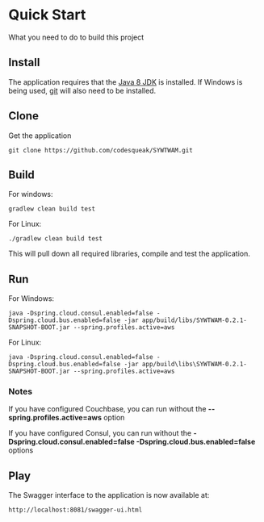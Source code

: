 # Quick Start

What you need to do to build this project

## Install

The application requires that the [Java 8 JDK](http://www.oracle.com/technetwork/java/javase/downloads/jdk8-downloads-2133151.html) is
installed. If Windows is being used, [git](https://www.atlassian.com/git/tutorials/install-git/windows) will also need to be installed.


## Clone

Get the application
```
git clone https://github.com/codesqueak/SYWTWAM.git
```


## Build

For windows:
 
 ```gradlew clean build test```

For Linux:
 
 ```./gradlew clean build test```

This will pull down all required libraries, compile and test the application.


## Run


For Windows:
 
 ```java -Dspring.cloud.consul.enabled=false -Dspring.cloud.bus.enabled=false -jar app/build/libs/SYWTWAM-0.2.1-SNAPSHOT-BOOT.jar --spring.profiles.active=aws```

For Linux:
 
 ```java -Dspring.cloud.consul.enabled=false -Dspring.cloud.bus.enabled=false -jar app/build\libs\SYWTWAM-0.2.1-SNAPSHOT-BOOT.jar --spring.profiles.active=aws```

### Notes

If you have configured Couchbase, you can run without the **--spring.profiles.active=aws** option

If you have configured Consul, you can run without the **-Dspring.cloud.consul.enabled=false -Dspring.cloud.bus.enabled=false** options


## Play

The Swagger interface to the application is now available at:
 
 ```http://localhost:8081/swagger-ui.html```